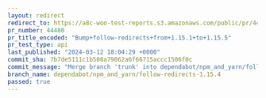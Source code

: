 ```yaml
---
layout: redirect
redirect_to: https://a8c-woo-test-reports.s3.amazonaws.com/public/pr/44480/api/index.html
pr_number: 44480
pr_title_encoded: "Bump+follow-redirects+from+1.15.1+to+1.15.5"
pr_test_type: api
last_published: "2024-03-12 18:04:29 +0000"
commit_sha: 7b7de5111c1b508a79062a6f66715accc1506f0c
commit_message: "Merge branch 'trunk' into dependabot/npm_and_yarn/follow-redirects-1.…"
branch_name: dependabot/npm_and_yarn/follow-redirects-1.15.4
passed: true
---
```

